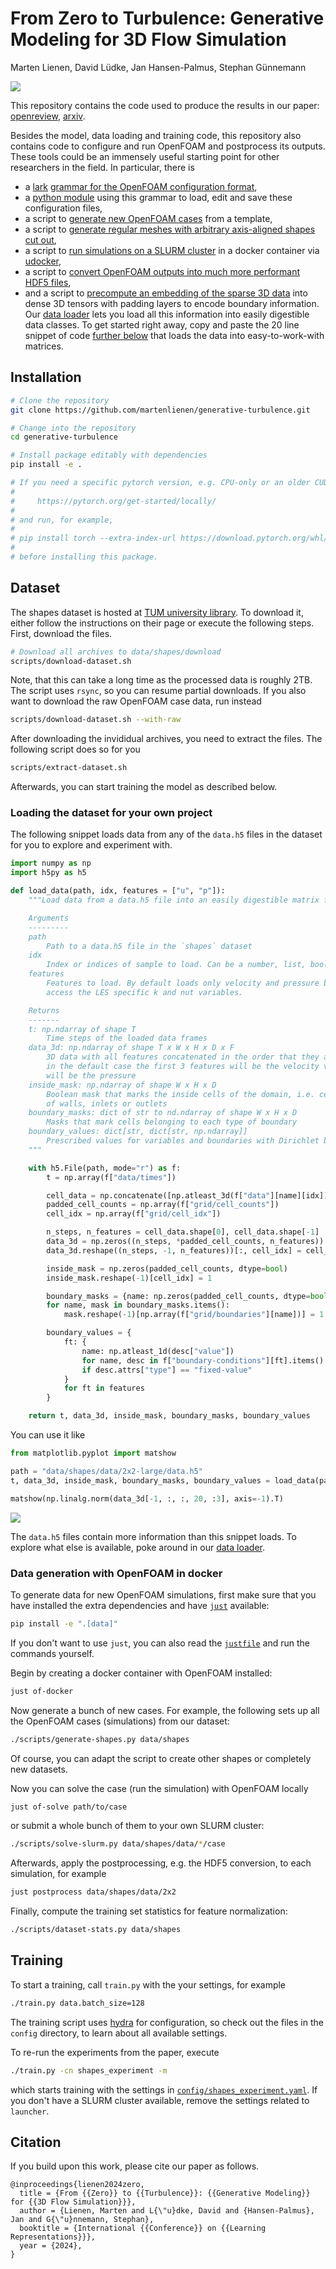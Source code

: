 # From Zero to Turbulence: Generative Modeling for 3D Flow Simulation

Marten Lienen, David Lüdke, Jan Hansen-Palmus, Stephan Günnemann

![](./figures/generated-sample-curl-norm.png)

This repository contains the code used to produce the results in our paper: [openreview](https://openreview.net/forum?id=ZhlwoC1XaN), [arxiv](https://arxiv.org/abs/2306.01776).

Besides the model, data loading and training code, this repository also contains code to configure and run OpenFOAM and postprocess its outputs. These tools could be an immensely useful starting point for other researchers in the field. In particular, there is
- a [lark](https://github.com/lark-parser/lark) [grammar for the OpenFOAM configuration format](./turbdiff/openfoam.lark),
- a [python module](./turbdiff/openfoam.py) using this grammar to load, edit and save these configuration files,
- a script to [generate new OpenFOAM cases](./scripts/les-case.py) from a template,
- a script to [generate regular meshes with arbitrary axis-aligned shapes cut out](./scripts/channel-3d.py),
- a script to [run simulations on a SLURM cluster](./scripts/solve-slurm.py) in a docker container via [udocker](https://github.com/indigo-dc/udocker),
- a script to [convert OpenFOAM outputs into much more performant HDF5 files](./scripts/foam2h5.py),
- and a script to [precompute an embedding of the sparse 3D data](./scripts/grid-embedding.py) into dense 3D tensors with padding layers to encode boundary information.
Our [data loader](./turbdiff/data/ofles.py) lets you load all this information into easily digestible data classes. To get started right away, copy and paste the 20 line snippet of code [further below](#loading-the-dataset-for-your-own-project) that loads the data into easy-to-work-with matrices.

## Installation

```sh
# Clone the repository
git clone https://github.com/martenlienen/generative-turbulence.git

# Change into the repository
cd generative-turbulence

# Install package editably with dependencies
pip install -e .

# If you need a specific pytorch version, e.g. CPU-only or an older CUDA version, check
#
#     https://pytorch.org/get-started/locally/
#
# and run, for example,
#
# pip install torch --extra-index-url https://download.pytorch.org/whl/cu117
#
# before installing this package.
```

## Dataset

The shapes dataset is hosted at [TUM university library](https://mediatum.ub.tum.de/1737748). To download it, either follow the instructions on their page or execute the following steps. First, download the files.
```sh
# Download all archives to data/shapes/download
scripts/download-dataset.sh
```
Note, that this can take a long time as the processed data is roughly 2TB. The script uses `rsync`, so you can resume partial downloads. If you also want to download the raw OpenFOAM case data, run instead
```sh
scripts/download-dataset.sh --with-raw
```
After downloading the invididual archives, you need to extract the files. The following script does so for you
```sh
scripts/extract-dataset.sh
```
Afterwards, you can start training the model as described below.

### Loading the dataset for your own project

The following snippet loads data from any of the `data.h5` files in the dataset for you to explore and experiment with.

```python
import numpy as np
import h5py as h5

def load_data(path, idx, features = ["u", "p"]):
    """Load data from a data.h5 file into an easily digestible matrix format.

    Arguments
    ---------
    path
        Path to a data.h5 file in the `shapes` dataset
    idx
        Index or indices of sample to load. Can be a number, list, boolean mask or a slice.
    features
        Features to load. By default loads only velocity and pressure but you can also
        access the LES specific k and nut variables.

    Returns
    -------
    t: np.ndarray of shape T
        Time steps of the loaded data frames
    data_3d: np.ndarray of shape T x W x H x D x F
        3D data with all features concatenated in the order that they are requested, i.e.
        in the default case the first 3 features will be the velocity vector and the fourth
        will be the pressure
    inside_mask: np.ndarray of shape W x H x D
        Boolean mask that marks the inside cells of the domain, i.e. cells that are not part
        of walls, inlets or outlets
    boundary_masks: dict of str to nd.ndarray of shape W x H x D
        Masks that mark cells belonging to each type of boundary
    boundary_values: dict[str, dict[str, np.ndarray]]
        Prescribed values for variables and boundaries with Dirichlet boundary conditions
    """

    with h5.File(path, mode="r") as f:
        t = np.array(f["data/times"])

        cell_data = np.concatenate([np.atleast_3d(f["data"][name][idx]) for name in features], axis=-1)
        padded_cell_counts = np.array(f["grid/cell_counts"])
        cell_idx = np.array(f["grid/cell_idx"])

        n_steps, n_features = cell_data.shape[0], cell_data.shape[-1]
        data_3d = np.zeros((n_steps, *padded_cell_counts, n_features))
        data_3d.reshape((n_steps, -1, n_features))[:, cell_idx] = cell_data

        inside_mask = np.zeros(padded_cell_counts, dtype=bool)
        inside_mask.reshape(-1)[cell_idx] = 1

        boundary_masks = {name: np.zeros(padded_cell_counts, dtype=bool) for name in f["grid/boundaries"].keys()}
        for name, mask in boundary_masks.items():
            mask.reshape(-1)[np.array(f["grid/boundaries"][name])] = 1

        boundary_values = {
            ft: {
                name: np.atleast_1d(desc["value"])
                for name, desc in f["boundary-conditions"][ft].items()
                if desc.attrs["type"] == "fixed-value"
            }
            for ft in features
        }

    return t, data_3d, inside_mask, boundary_masks, boundary_values
```

You can use it like

```python
from matplotlib.pyplot import matshow

path = "data/shapes/data/2x2-large/data.h5"
t, data_3d, inside_mask, boundary_masks, boundary_values = load_data(path, [50, 300])

matshow(np.linalg.norm(data_3d[-1, :, :, 20, :3], axis=-1).T)
```

![](./figures/data-velocity-norm.png)

The `data.h5` files contain more information than this snippet loads. To explore what else is available, poke around in our [data loader](./turbdiff/data/ofles.py).

### Data generation with OpenFOAM in docker

To generate data for new OpenFOAM simulations, first make sure that you have installed the extra dependencies and have [`just`](https://just.systems/) available:
```sh
pip install -e ".[data]"
```
If you don't want to use `just`, you can also read the [`justfile`](./justfile) and run the commands yourself.

Begin by creating a docker container with OpenFOAM installed:
```sh
just of-docker
```

Now generate a bunch of new cases. For example, the following sets up all the OpenFOAM cases (simulations) from our dataset:
```sh
./scripts/generate-shapes.py data/shapes
```
Of course, you can adapt the script to create other shapes or completely new datasets.

Now you can solve the case (run the simulation) with OpenFOAM locally
```sh
just of-solve path/to/case
```
or submit a whole bunch of them to your own SLURM cluster:
```sh
./scripts/solve-slurm.py data/shapes/data/*/case
```

Afterwards, apply the postprocessing, e.g. the HDF5 conversion, to each simulation, for example
```sh
just postprocess data/shapes/data/2x2
```

Finally, compute the training set statistics for feature normalization:
```sh
./scripts/dataset-stats.py data/shapes
```

## Training

To start a training, call `train.py` with the your settings, for example
```sh
./train.py data.batch_size=128
```
The training script uses [hydra](https://hydra.cc) for configuration, so check out the files in the `config` directory, to learn about all available settings.

To re-run the experiments from the paper, execute
```sh
./train.py -cn shapes_experiment -m
```
which starts training with the settings in [`config/shapes_experiment.yaml`](./config/shapes_experiment.yaml). If you don't have a SLURM cluster available, remove the settings related to `launcher`.

## Citation

If you build upon this work, please cite our paper as follows.

```
@inproceedings{lienen2024zero,
  title = {From {{Zero}} to {{Turbulence}}: {{Generative Modeling}} for {{3D Flow Simulation}}},
  author = {Lienen, Marten and L{\"u}dke, David and {Hansen-Palmus}, Jan and G{\"u}nnemann, Stephan},
  booktitle = {International {{Conference}} on {{Learning Representations}}},
  year = {2024},
}
```

